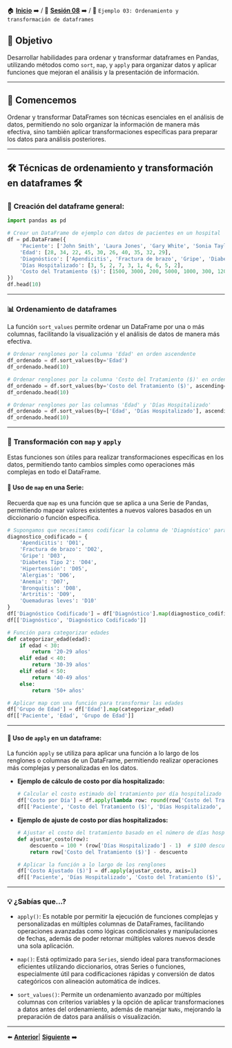 🏠 [**Inicio**](../../Readme.md) ➡️ / 📖 [**Sesión 08**](../Readme.md) ➡️ / 📝 `Ejemplo 03: Ordenamiento y transformación de dataframes`

## 🎯 Objetivo

Desarrollar habilidades para ordenar y transformar dataframes en Pandas, utilizando métodos como `sort`, `map`, y `apply` para organizar datos y aplicar funciones que mejoran el análisis y la presentación de información.

---

## 🚀 Comencemos

Ordenar y transformar DataFrames son técnicas esenciales en el análisis de datos, permitiendo no solo organizar la información de manera más efectiva, sino también aplicar transformaciones específicas para preparar los datos para análisis posteriores.

---

## 🛠️ **Técnicas de ordenamiento y transformación en dataframes** 🛠️

### 🧠 **Creación del dataframe general:**

```python
import pandas as pd

# Crear un DataFrame de ejemplo con datos de pacientes en un hospital
df = pd.DataFrame({
    'Paciente': ['John Smith', 'Laura Jones', 'Gary White', 'Sonia Taylor', 'Raj Patel', 'Emily Howard', 'Bruce Wayne', 'Clark Kent', 'Diana Prince', 'Peter Parker'],
    'Edad': [28, 34, 22, 45, 30, 26, 40, 35, 32, 29],
    'Diagnóstico': ['Apendicitis', 'Fractura de brazo', 'Gripe', 'Diabetes Tipo 2', 'Hipertensión', 'Alergias', 'Anemia', 'Bronquitis', 'Artritis', 'Quemaduras leves'],
    'Días Hospitalizado': [3, 5, 2, 7, 3, 1, 4, 6, 5, 2],
    'Costo del Tratamiento ($)': [1500, 3000, 200, 5000, 1000, 300, 1200, 1800, 2500, 500]
})
df.head(10)
```

---

### 📊 **Ordenamiento de dataframes**

La función `sort_values` permite ordenar un DataFrame por una o más columnas, facilitando la visualización y el análisis de datos de manera más efectiva.

```python
# Ordenar renglones por la columna 'Edad' en orden ascendente
df_ordenado = df.sort_values(by='Edad')
df_ordenado.head(10)
```

```python
# Ordenar renglones por la columna 'Costo del Tratamiento ($)' en orden descendente
df_ordenado = df.sort_values(by='Costo del Tratamiento ($)', ascending=False)
df_ordenado.head(10)
```

```python
# Ordenar renglones por las columnas 'Edad' y 'Días Hospitalizado'
df_ordenado = df.sort_values(by=['Edad', 'Días Hospitalizado'], ascending=[True, False])
df_ordenado.head(10)
```

---

### 🎲 **Transformación con `map` y `apply`**

Estas funciones son útiles para realizar transformaciones específicas en los datos, permitiendo tanto cambios simples como operaciones más complejas en todo el DataFrame.

#### 🔄 Uso de `map` en una Serie:

Recuerda que `map` es una función que se aplica a una Serie de Pandas, permitiendo mapear valores existentes a nuevos valores basados en un diccionario o función específica.

```python
# Supongamos que necesitamos codificar la columna de 'Diagnóstico' para un análisis anónimo.
diagnostico_codificado = {
    'Apendicitis': 'D01',
    'Fractura de brazo': 'D02',
    'Gripe': 'D03',
    'Diabetes Tipo 2': 'D04',
    'Hipertensión': 'D05',
    'Alergias': 'D06',
    'Anemia': 'D07',
    'Bronquitis': 'D08',
    'Artritis': 'D09',
    'Quemaduras leves': 'D10'
}
df['Diagnóstico Codificado'] = df['Diagnóstico'].map(diagnostico_codificado)
df[['Diagnóstico', 'Diagnóstico Codificado']]
```

```python
# Función para categorizar edades
def categorizar_edad(edad):
    if edad < 30:
        return '20-29 años'
    elif edad < 40:
        return '30-39 años'
    elif edad < 50:
        return '40-49 años'
    else:
        return '50+ años'

# Aplicar map con una función para transformar las edades
df['Grupo de Edad'] = df['Edad'].map(categorizar_edad)
df[['Paciente', 'Edad', 'Grupo de Edad']]
```

---

#### 🔄 Uso de `apply` en un dataframe:

La función `apply` se utiliza para aplicar una función a lo largo de los renglones o columnas de un DataFrame, permitiendo realizar operaciones más complejas y personalizadas en los datos.

- **Ejemplo de cálculo de costo por día hospitalizado:**

    ```python
    # Calcular el costo estimado del tratamiento por día hospitalizado
    df['Costo por Día'] = df.apply(lambda row: round(row['Costo del Tratamiento ($)'] / row['Días Hospitalizado'], 2), axis=1)
    df[['Paciente', 'Costo del Tratamiento ($)', 'Días Hospitalizado', 'Costo por Día']]
    ```

- **Ejemplo de ajuste de costo por días hospitalizados:**
    ```python
    # Ajustar el costo del tratamiento basado en el número de días hospitalizados
    def ajustar_costo(row):
        descuento = 100 * (row['Días Hospitalizado'] - 1)  # $100 descuento por cada día 'ADICIONAL', no por el primero.
        return row['Costo del Tratamiento ($)'] - descuento

    # Aplicar la función a lo largo de los renglones
    df['Costo Ajustado ($)'] = df.apply(ajustar_costo, axis=1)
    df[['Paciente', 'Días Hospitalizado', 'Costo del Tratamiento ($)', 'Costo Ajustado ($)']].head(10)
    ```

---

### 💡 **¿Sabías que...?**

- `apply()`:
Es notable por permitir la ejecución de funciones complejas y personalizadas en múltiples columnas de DataFrames, facilitando operaciones avanzadas como lógicas condicionales y manipulaciones de fechas, además de poder retornar múltiples valores nuevos desde una sola aplicación.

- `map()`:
Está optimizado para `Series`, siendo ideal para transformaciones eficientes utilizando diccionarios, otras Series o funciones, especialmente útil para codificaciones rápidas y conversión de datos categóricos con alineación automática de índices.

- `sort_values()`:
Permite un ordenamiento avanzado por múltiples columnas con criterios variables y la opción de aplicar transformaciones a datos antes del ordenamiento, además de manejar `NaNs`, mejorando la preparación de datos para análisis o visualización.

---

⬅️ [**Anterior**](../Readme.md)| [**Siguiente**](../Ejemplo-04/Readme.md) ➡️